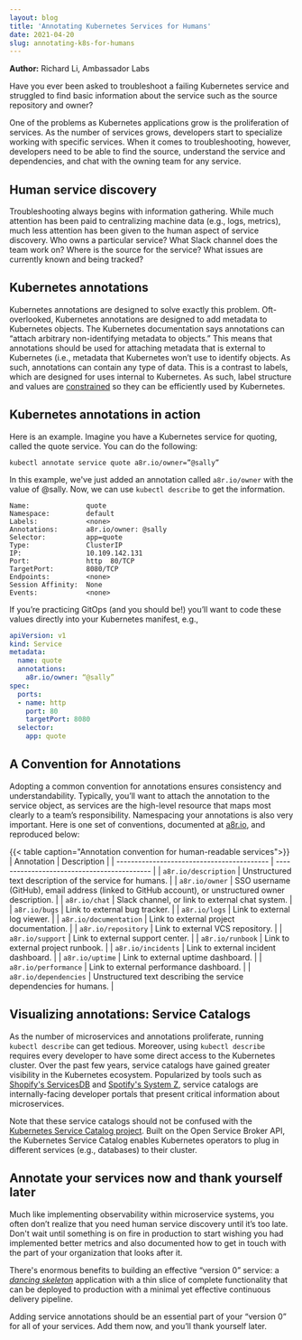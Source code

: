 ```yaml
---
layout: blog
title: 'Annotating Kubernetes Services for Humans'
date: 2021-04-20
slug: annotating-k8s-for-humans
---
```


**Author:** Richard Li, Ambassador Labs

Have you ever been asked to troubleshoot a failing Kubernetes service and struggled to find basic information about the service such as the source repository and owner?

One of the problems as Kubernetes applications grow is the proliferation of services. As the number of services grows, developers start to specialize working with specific services. When it comes to troubleshooting, however, developers need to be able to find the source, understand the service and dependencies, and chat with the owning team for any service.

## Human service discovery

Troubleshooting always begins with information gathering. While much attention has been paid to centralizing machine data (e.g., logs, metrics), much less attention has been given to the human aspect of service discovery. Who owns a particular service? What Slack channel does the team work on? Where is the source for the service? What issues are currently known and being tracked?

## Kubernetes annotations

Kubernetes annotations are designed to solve exactly this problem. Oft-overlooked, Kubernetes annotations are designed to add metadata to Kubernetes objects. The Kubernetes documentation says annotations can “attach arbitrary non-identifying metadata to objects.” This means that annotations should be used for attaching metadata that is external to Kubernetes (i.e., metadata that Kubernetes won’t use to identify objects. As such, annotations can contain any type of data. This is a contrast to labels, which are designed for uses internal to Kubernetes. As such, label structure and values are [constrained](/docs/concepts/overview/working-with-objects/labels/#syntax-and-character-set) so they can be efficiently used by Kubernetes.


## Kubernetes annotations in action

Here is an example. Imagine you have a Kubernetes service for quoting, called the quote service. You can do the following:

```
kubectl annotate service quote a8r.io/owner=”@sally”
```

In this example, we've just added an annotation called `a8r.io/owner` with the value of @sally. Now, we can use `kubectl describe` to get the information.

```
Name:              quote
Namespace:         default
Labels:            <none>
Annotations:       a8r.io/owner: @sally
Selector:          app=quote
Type:              ClusterIP
IP:                10.109.142.131
Port:              http  80/TCP
TargetPort:        8080/TCP
Endpoints:         <none>
Session Affinity:  None
Events:            <none>
```

If you’re practicing GitOps (and you should be!) you’ll want to code these values directly into your Kubernetes manifest, e.g.,

```yaml
apiVersion: v1
kind: Service
metadata:
  name: quote
  annotations:
    a8r.io/owner: “@sally”
spec:
  ports:
  - name: http
    port: 80
    targetPort: 8080
  selector:
    app: quote
```

## A Convention for Annotations

Adopting a common convention for annotations ensures consistency and understandability. Typically, you’ll want to attach the annotation to the service object, as services are the high-level resource that maps most clearly to a team’s responsibility. Namespacing your annotations is also very important. Here is one set of conventions, documented at [a8r.io](https://a8r.io), and reproduced below:

{{< table caption="Annotation convention for human-readable services">}}
| Annotation                                 | Description                                 |
| ------------------------------------------ | ------------------------------------------- |
| `a8r.io/description`                       | Unstructured text description of the service for humans.      |
| `a8r.io/owner`                             | SSO username (GitHub), email address (linked to GitHub account), or unstructured owner description. |
| `a8r.io/chat`                              | Slack channel, or link to external chat system. |
| `a8r.io/bugs`                              | Link to external bug tracker. |
| `a8r.io/logs`                              | Link to external log viewer. |
| `a8r.io/documentation`                     | Link to external project documentation. |
| `a8r.io/repository`                        | Link to external VCS repository. |
| `a8r.io/support`                           | Link to external support center. |
| `a8r.io/runbook`                           | Link to external project runbook. |
| `a8r.io/incidents`                         | Link to external incident dashboard. |
| `a8r.io/uptime`                            | Link to external uptime dashboard. |
| `a8r.io/performance`                       | Link to external performance dashboard. |
| `a8r.io/dependencies`                      | Unstructured text describing the service dependencies for humans. |


## Visualizing annotations: Service Catalogs

As the number of microservices and annotations proliferate, running `kubectl describe` can get tedious. Moreover, using `kubectl describe` requires every developer to have some direct access to the Kubernetes cluster. Over the past few years, service catalogs have gained greater visibility in the Kubernetes ecosystem. Popularized by tools such as [Shopify's ServicesDB](https://shopify.engineering/scaling-mobile-development-by-treating-apps-as-services) and [Spotify's System Z](https://dzone.com/articles/modeling-microservices-at-spotify-with-petter-mari), service catalogs are internally-facing developer portals that present critical information about microservices.

Note that these service catalogs should not be confused with the [Kubernetes Service Catalog project](https://svc-cat.io/). Built on the Open Service Broker API, the Kubernetes Service Catalog enables Kubernetes operators to plug in different services (e.g., databases) to their cluster.

## Annotate your services now and thank yourself later

Much like implementing observability within microservice systems, you often don’t realize that you need human service discovery until it’s too late. Don't wait until something is on fire in production to start wishing you had implemented better metrics and also documented how to get in touch with the part of your organization that looks after it.

There's enormous benefits to building an effective “version 0” service: a [_dancing skeleton_](https://containerjournal.com/topics/container-management/dancing-skeleton-apis-and-microservices/) application with a thin slice of complete functionality that can be deployed to production with a minimal yet effective continuous delivery pipeline.

Adding service annotations should be an essential part of your “version 0” for all of your services. Add them now, and you’ll thank yourself later.
